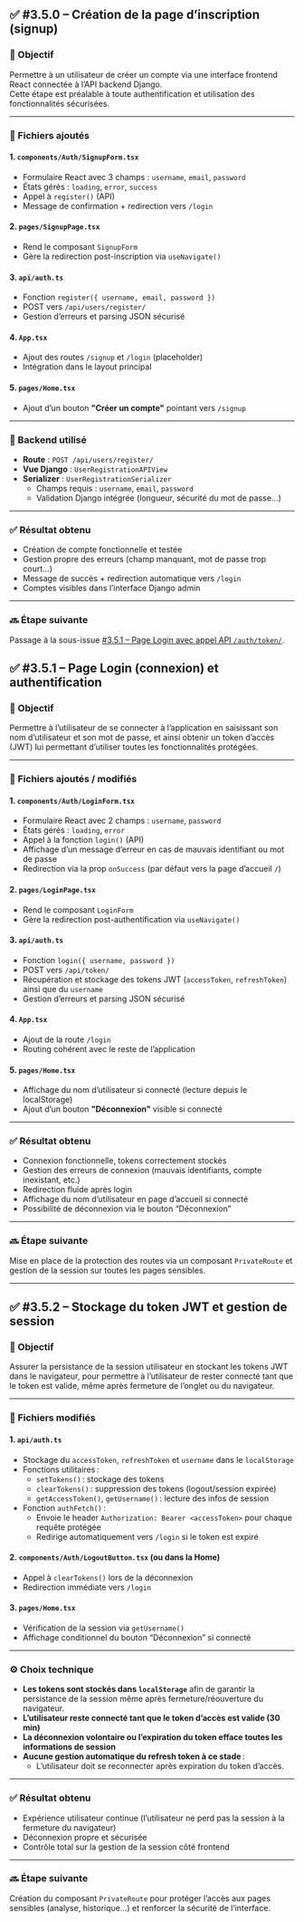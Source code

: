 ## ✅ #3.5.0 – Création de la page d’inscription (signup)

### 🎯 Objectif
Permettre à un utilisateur de créer un compte via une interface frontend React connectée à l’API backend Django.  
Cette étape est préalable à toute authentification et utilisation des fonctionnalités sécurisées.

---

### 📁 Fichiers ajoutés

#### 1. `components/Auth/SignupForm.tsx`
- Formulaire React avec 3 champs : `username`, `email`, `password`
- États gérés : `loading`, `error`, `success`
- Appel à `register()` (API)
- Message de confirmation + redirection vers `/login`

#### 2. `pages/SignupPage.tsx`
- Rend le composant `SignupForm`
- Gère la redirection post-inscription via `useNavigate()`

#### 3. `api/auth.ts`
- Fonction `register({ username, email, password })`
- POST vers `/api/users/register/`
- Gestion d’erreurs et parsing JSON sécurisé

#### 4. `App.tsx`
- Ajout des routes `/signup` et `/login` (placeholder)
- Intégration dans le layout principal

#### 5. `pages/Home.tsx`
- Ajout d’un bouton **"Créer un compte"** pointant vers `/signup`

---

### 🔧 Backend utilisé
- **Route** : `POST /api/users/register/`
- **Vue Django** : `UserRegistrationAPIView`
- **Serializer** : `UserRegistrationSerializer`  
  - Champs requis : `username`, `email`, `password`
  - Validation Django intégrée (longueur, sécurité du mot de passe…)

---

### ✅ Résultat obtenu
- Création de compte fonctionnelle et testée
- Gestion propre des erreurs (champ manquant, mot de passe trop court…)
- Message de succès + redirection automatique vers `/login`
- Comptes visibles dans l’interface Django admin

---

### 🔜 Étape suivante
Passage à la sous-issue [#3.5.1 – Page Login avec appel API `/auth/token/`](#3.5.1).

## ✅ #3.5.1 – Page Login (connexion) et authentification

### 🎯 Objectif
Permettre à l’utilisateur de se connecter à l’application en saisissant son nom d’utilisateur et son mot de passe, et ainsi obtenir un token d’accès (JWT) lui permettant d’utiliser toutes les fonctionnalités protégées.

---

### 📁 Fichiers ajoutés / modifiés

#### 1. `components/Auth/LoginForm.tsx`
- Formulaire React avec 2 champs : `username`, `password`
- États gérés : `loading`, `error`
- Appel à la fonction `login()` (API)
- Affichage d’un message d’erreur en cas de mauvais identifiant ou mot de passe
- Redirection via la prop `onSuccess` (par défaut vers la page d’accueil `/`)

#### 2. `pages/LoginPage.tsx`
- Rend le composant `LoginForm`
- Gère la redirection post-authentification via `useNavigate()`

#### 3. `api/auth.ts`
- Fonction `login({ username, password })`
- POST vers `/api/token/`
- Récupération et stockage des tokens JWT (`accessToken`, `refreshToken`) ainsi que du `username`
- Gestion d’erreurs et parsing JSON sécurisé

#### 4. `App.tsx`
- Ajout de la route `/login`
- Routing cohérent avec le reste de l’application

#### 5. `pages/Home.tsx`
- Affichage du nom d’utilisateur si connecté (lecture depuis le localStorage)
- Ajout d’un bouton **"Déconnexion"** visible si connecté

---

### ✅ Résultat obtenu
- Connexion fonctionnelle, tokens correctement stockés
- Gestion des erreurs de connexion (mauvais identifiants, compte inexistant, etc.)
- Redirection fluide après login
- Affichage du nom d’utilisateur en page d’accueil si connecté
- Possibilité de déconnexion via le bouton “Déconnexion”

---

### 🔜 Étape suivante
Mise en place de la protection des routes via un composant `PrivateRoute` et gestion de la session sur toutes les pages sensibles.

---

## ✅ #3.5.2 – Stockage du token JWT et gestion de session

### 🎯 Objectif
Assurer la persistance de la session utilisateur en stockant les tokens JWT dans le navigateur, pour permettre à l’utilisateur de rester connecté tant que le token est valide, même après fermeture de l’onglet ou du navigateur.

---

### 📁 Fichiers modifiés

#### 1. `api/auth.ts`
- Stockage du `accessToken`, `refreshToken` et `username` dans le `localStorage`
- Fonctions utilitaires :  
  - `setTokens()` : stockage des tokens  
  - `clearTokens()` : suppression des tokens (logout/session expirée)  
  - `getAccessToken()`, `getUsername()` : lecture des infos de session
- Fonction `authFetch()` :  
  - Envoie le header `Authorization: Bearer <accessToken>` pour chaque requête protégée
  - Redirige automatiquement vers `/login` si le token est expiré

#### 2. `components/Auth/LogoutButton.tsx` (ou dans la Home)
- Appel à `clearTokens()` lors de la déconnexion
- Redirection immédiate vers `/login`

#### 3. `pages/Home.tsx`
- Vérification de la session via `getUsername()`
- Affichage conditionnel du bouton “Déconnexion” si connecté

---

### ⚙️ Choix technique

- **Les tokens sont stockés dans `localStorage`** afin de garantir la persistance de la session même après fermeture/réouverture du navigateur.
- **L’utilisateur reste connecté tant que le token d’accès est valide (30 min)**
- **La déconnexion volontaire ou l’expiration du token efface toutes les informations de session**
- **Aucune gestion automatique du refresh token à ce stade** :  
  - L’utilisateur doit se reconnecter après expiration du token d’accès.

---

### ✅ Résultat obtenu
- Expérience utilisateur continue (l’utilisateur ne perd pas la session à la fermeture du navigateur)
- Déconnexion propre et sécurisée
- Contrôle total sur la gestion de la session côté frontend

---

### 🔜 Étape suivante
Création du composant `PrivateRoute` pour protéger l’accès aux pages sensibles (analyse, historique…) et renforcer la sécurité de l’interface.


